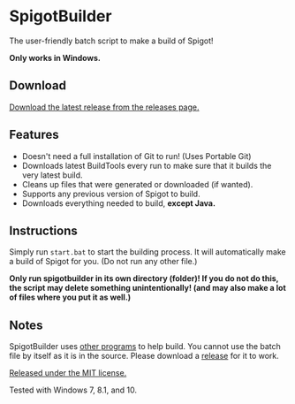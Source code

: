 # SpigotBuilder

The user-friendly batch script to make a build of Spigot!

**Only works in Windows.**

## Download

[Download the latest release from the releases page.](https://github.com/colebob9/spigotbuilder/releases)

## Features
* Doesn't need a full installation of Git to run! (Uses Portable Git)
* Downloads latest BuildTools every run to make sure that it builds the very latest build.
* Cleans up files that were generated or downloaded (if wanted).
* Supports any previous version of Spigot to build.
* Downloads everything needed to build, **except Java.**

## Instructions
Simply run `start.bat` to start the building process. It will automatically make a build of Spigot for you. (Do not run any other file.)

**Only run spigotbuilder in its own directory (folder)! If you do not do this, the script may delete something unintentionally! (and may also make a lot of files where you put it as well.)**


## Notes
SpigotBuilder uses [other programs](https://github.com/colebob9/spigotbuilder/wiki/Programs-included-with-releases) to help build. You cannot use the batch file by itself as it is in the source. Please download a [release](https://github.com/colebob9/spigotbuilder/releases) for it to work.

[Released under the MIT license.](https://github.com/colebob9/spigotbuilder/blob/master/LICENCE.txt)

Tested with Windows 7, 8.1, and 10.
